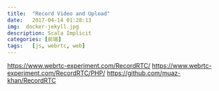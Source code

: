 ```yaml
---
title:  "Record Video and Upload"
date:   2017-04-14 01:28:13
img:  docker-jekyll.jpg
description: Scala Implicit
categories: [前端]
tags:   [js, webrtc, web]
---
```

https://www.webrtc-experiment.com/RecordRTC/
https://www.webrtc-experiment.com/RecordRTC/PHP/
https://github.com/muaz-khan/RecordRTC